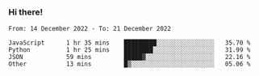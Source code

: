 ### Hi there!

<!--START_SECTION:waka-->

```text
From: 14 December 2022 - To: 21 December 2022

JavaScript      1 hr 35 mins    █████████░░░░░░░░░░░░░░░░   35.70 %
Python          1 hr 25 mins    ████████░░░░░░░░░░░░░░░░░   31.99 %
JSON            59 mins         █████▓░░░░░░░░░░░░░░░░░░░   22.16 %
Other           13 mins         █▒░░░░░░░░░░░░░░░░░░░░░░░   05.06 %
```

<!--END_SECTION:waka-->
